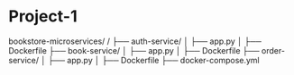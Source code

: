 # **Project-1**

bookstore-microservices/ /
├── auth-service/ 
│   ├── app.py 
│   ├── Dockerfile
├── book-service/
│   ├── app.py
│   ├── Dockerfile
├── order-service/
│   ├── app.py
│   ├── Dockerfile
├── docker-compose.yml
